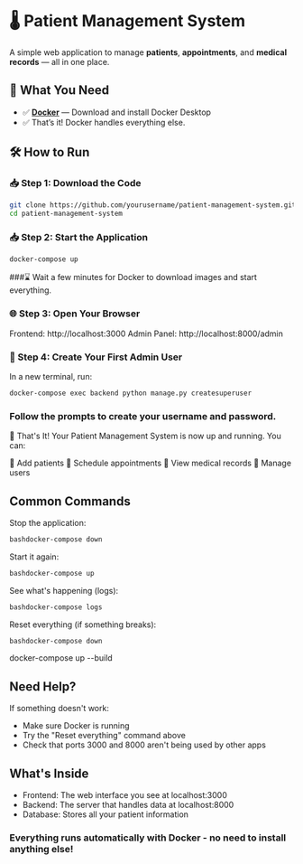 # 🌡️ **Patient Management System**

A simple web application to manage **patients**, **appointments**, and **medical records** — all in one place.

## 🚀 **What You Need**

- ✅ **[Docker](https://www.docker.com/)** — Download and install Docker Desktop  
- ✅ That’s it! Docker handles everything else.

## 🛠️ **How to Run**

### 📥 Step 1: Download the Code

```bash
git clone https://github.com/yourusername/patient-management-system.git
cd patient-management-system
```
### 📥 Step 2: Start the Application

```bash
docker-compose up
```
###⌛ Wait a few minutes for Docker to download images and start everything.

### 🌐 Step 3: Open Your Browser

Frontend: http://localhost:3000
Admin Panel: http://localhost:8000/admin

### 👤 Step 4: Create Your First Admin User
In a new terminal, run:

```bash
docker-compose exec backend python manage.py createsuperuser
```
### Follow the prompts to create your username and password.

🎉 That's It!
Your Patient Management System is now up and running. You can:

🧍 Add patients
📅 Schedule appointments
📁 View medical records
👥 Manage users

## Common Commands

Stop the application:
```bash
bashdocker-compose down
```
Start it again:
```bash
bashdocker-compose up
```

See what's happening (logs):
```bash
bashdocker-compose logs
```
Reset everything (if something breaks):
```bash
bashdocker-compose down
```
docker-compose up --build


## Need Help?
If something doesn't work:

- Make sure Docker is running
- Try the "Reset everything" command above
- Check that ports 3000 and 8000 aren't being used by other apps

## What's Inside

- Frontend: The web interface you see at localhost:3000
- Backend: The server that handles data at localhost:8000
- Database: Stores all your patient information

### Everything runs automatically with Docker - no need to install anything else!





